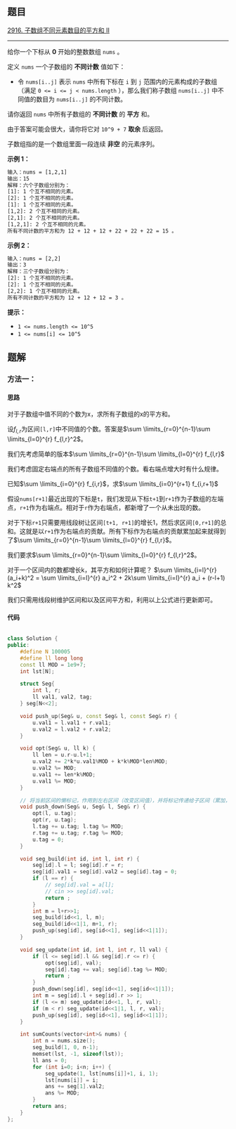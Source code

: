 ## 题目

[2916. 子数组不同元素数目的平方和 II](https://leetcode.cn/problems/subarrays-distinct-element-sum-of-squares-ii/description/)

---

给你一个下标从 **0** 开始的整数数组 `nums` 。

定义 `nums` 一个子数组的 **不同计数** 值如下：

-   令 `nums[i..j]` 表示 `nums` 中所有下标在 `i` 到 `j` 范围内的元素构成的子数组（满足 `0 <= i <= j < nums.length` ），那么我们称子数组 `nums[i..j]` 中不同值的数目为 `nums[i..j]` 的不同计数。

请你返回 `nums` 中所有子数组的 **不同计数** 的 **平方** 和。

由于答案可能会很大，请你将它对 `10^9 + 7` **取余** 后返回。

子数组指的是一个数组里面一段连续 **非空** 的元素序列。

  

**示例 1：**

```txt
输入：nums = [1,2,1]
输出：15
解释：六个子数组分别为：
[1]: 1 个互不相同的元素。
[2]: 1 个互不相同的元素。
[1]: 1 个互不相同的元素。
[1,2]: 2 个互不相同的元素。
[2,1]: 2 个互不相同的元素。
[1,2,1]: 2 个互不相同的元素。
所有不同计数的平方和为 12 + 12 + 12 + 22 + 22 + 22 = 15 。
```

**示例 2：**

```txt
输入：nums = [2,2]
输出：3
解释：三个子数组分别为：
[2]: 1 个互不相同的元素。
[2]: 1 个互不相同的元素。
[2,2]: 1 个互不相同的元素。
所有不同计数的平方和为 12 + 12 + 12 = 3 。
```
  

**提示：**

-   `1 <= nums.length <= 10^5`
-   `1 <= nums[i] <= 10^5`

  

## 题解

### 方法一：

#### 思路


对于子数组中值不同的个数为x，求所有子数组的x的平方和。

设$f_{l,r}$为区间`[l,r]`中不同值的个数。答案是$\sum \limits_{r=0}^{n-1}\sum \limits_{l=0}^{r} f_{l,r}^2$。

我们先考虑简单的版本$\sum \limits_{r=0}^{n-1}\sum \limits_{l=0}^{r} f_{l,r}$

我们考虑固定右端点的所有子数组不同值的个数。看右端点增大时有什么规律。

已知$\sum \limits_{i=0}^{r} f_{i,r}$，求$\sum \limits_{i=0}^{r+1} f_{i,r+1}$

假设`nums[r+1]`最近出现的下标是`t`，我们发现从下标`t+1`到`r+1`作为子数组的左端点，`r+1`作为右端点。相对于`r`作为右端点，都新增了一个从未出现的数。

对于下标`r+1`只需要用线段树让区间`[t+1, r+1]`的增长1，然后求区间`[0,r+1]`的总和。这就是以`r+1`作为右端点的贡献。所有下标作为右端点的贡献累加起来就得到了$\sum \limits_{r=0}^{n-1}\sum \limits_{l=0}^{r} f_{l,r}$。

我们要求$\sum \limits_{r=0}^{n-1}\sum \limits_{l=0}^{r} f_{l,r}^2$。

对于一个区间内的数都增长k，其平方和如何计算呢？
$\sum \limits_{i=l}^{r} (a_i+k)^2 = \sum \limits_{i=l}^{r} a_i^2 + 2k\sum \limits_{i=l}^{r} a_i + (r-l+1) k^2$

我们只需用线段树维护区间和以及区间平方和，利用以上公式进行更新即可。

#### 代码

```C++

class Solution {
public:
    #define N 100005
    #define ll long long
    const ll MOD = 1e9+7;
    int lst[N];

    struct Seg{
        int l, r;
        ll val1, val2, tag;
    } seg[N<<2];

    void push_up(Seg& u, const Seg& l, const Seg& r) {
        u.val1 = l.val1 + r.val1;
        u.val2 = l.val2 + r.val2;
    }

    void opt(Seg& u, ll k) {
        ll len = u.r-u.l+1;
        u.val2 += 2*k*u.val1%MOD + k*k%MOD*len%MOD;
        u.val2 %= MOD;
        u.val1 += len*k%MOD;
        u.val1 %= MOD;
    }

    // 将当前区间的懒标记，作用到左右区间（改变区间值），并将标记传递给子区间（累加，子区间可能存在未传递的懒标记），删除当前区间的懒标记。
    void push_down(Seg& u, Seg& l, Seg& r) { 
        opt(l, u.tag);
        opt(r, u.tag);
        l.tag += u.tag; l.tag %= MOD;
        r.tag += u.tag; r.tag %= MOD;
        u.tag = 0;
    }

    void seg_build(int id, int l, int r) {
        seg[id].l = l; seg[id].r = r;
        seg[id].val1 = seg[id].val2 = seg[id].tag = 0;
        if (l == r) {
            // seg[id].val = a[l];
            // cin >> seg[id].val;
            return ;
        }
        int m = l+r>>1;
        seg_build(id<<1, l, m);
        seg_build(id<<1|1, m+1, r);
        push_up(seg[id], seg[id<<1], seg[id<<1|1]);
    }

    void seg_update(int id, int l, int r, ll val) {
        if (l <= seg[id].l && seg[id].r <= r) {
            opt(seg[id], val);
            seg[id].tag += val; seg[id].tag %= MOD;
            return ;
        }
        push_down(seg[id], seg[id<<1], seg[id<<1|1]);
        int m = seg[id].l + seg[id].r >> 1;
        if (l <= m) seg_update(id<<1, l, r, val);
        if (m < r) seg_update(id<<1|1, l, r, val);
        push_up(seg[id], seg[id<<1], seg[id<<1|1]);
    }

    int sumCounts(vector<int>& nums) {
        int n = nums.size();
        seg_build(1, 0, n-1);
        memset(lst, -1, sizeof(lst));
        ll ans = 0;
        for (int i=0; i<n; i++) {
            seg_update(1, lst[nums[i]]+1, i, 1);
            lst[nums[i]] = i;
            ans += seg[1].val2;
            ans %= MOD;
        }
        return ans;
    }
};
```
